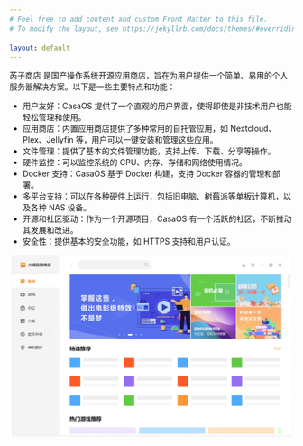 ```yaml
---
# Feel free to add content and custom Front Matter to this file.
# To modify the layout, see https://jekyllrb.com/docs/themes/#overriding-theme-defaults

layout: default
---
```


芮子商店 是国产操作系统开源应用商店，旨在为用户提供一个简单、易用的个人服务器解决方案。以下是一些主要特点和功能：

* 用户友好：CasaOS 提供了一个直观的用户界面，使得即使是非技术用户也能轻松管理和使用。
* 应用商店：内置应用商店提供了多种常用的自托管应用，如 Nextcloud、Plex、Jellyfin 等，用户可以一键安装和管理这些应用。
* 文件管理：提供了基本的文件管理功能，支持上传、下载、分享等操作。
* 硬件监控：可以监控系统的 CPU、内存、存储和网络使用情况。
* Docker 支持：CasaOS 基于 Docker 构建，支持 Docker 容器的管理和部署。
* 多平台支持：可以在各种硬件上运行，包括旧电脑、树莓派等单板计算机，以及各种 NAS 设备。
* 开源和社区驱动：作为一个开源项目，CasaOS 有一个活跃的社区，不断推动其发展和改进。
* 安全性：提供基本的安全功能，如 HTTPS 支持和用户认证。

![应用商店](resource/store-content-m.png)